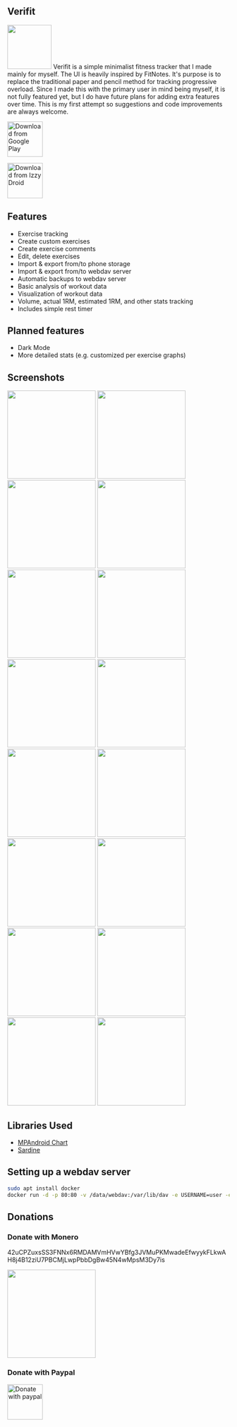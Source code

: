 ## Verifit
<img width="100" src="/metadata/logo/icon.svg">
Verifit is a simple minimalist fitness tracker that I made mainly for myself. The UI is heavily inspired by FitNotes. It's purpose is to replace the traditional paper and pencil method for tracking progressive overload. Since I made this with the primary user in mind being myself, it is not fully featured yet, but I do have future plans for adding extra features over time. This is my first attempt so suggestions and code improvements are always welcome.

[<img src="https://play.google.com/intl/en_us/badges/images/generic/en_badge_web_generic.png"
      alt="Download from Google Play"
      height="80">](https://play.google.com/store/apps/details?id=com.whatever.verifit)

[<img src="https://gitlab.com/IzzyOnDroid/repo/-/raw/master/assets/IzzyOnDroid.png"
alt="Download from Izzy Droid"
height="80">](https://apt.izzysoft.de/fdroid/index/apk/com.whatever.verifit)

## Features
* Exercise tracking
* Create custom exercises
* Create exercise comments
* Edit, delete exercises
* Import & export from/to phone storage
* Import & export from/to webdav server
* Automatic backups to webdav server
* Basic analysis of workout data
* Visualization of workout data
* Volume, actual 1RM, estimated 1RM, and other stats tracking
* Includes simple rest timer

## Planned features
* Dark Mode
* More detailed stats (e.g. customized per exercise graphs)

## Screenshots
<img width="200" src="/metadata/screenshots/Screenshot2.jpg"> <img width="200" src="/metadata/screenshots/Screenshot1.jpg"> <img width="200" src="/metadata/screenshots/Screenshot3.jpg"> <img width="200" src="/metadata/screenshots/Screenshot4.jpg">
<img width="200" src="/metadata/screenshots/Screenshot5.jpg"> <img width="200" src="/metadata/screenshots/Screenshot6.jpg"> <img width="200" src="/metadata/screenshots/Screenshot7.jpg"> <img width="200" src="/metadata/screenshots/Screenshot8.jpg">
<img width="200" src="/metadata/screenshots/Screenshot9.jpg"> <img width="200" src="/metadata/screenshots/Screenshot10.jpg"> <img width="200" src="/metadata/screenshots/Screenshot11.jpg"> <img width="200" src="/metadata/screenshots/Screenshot12.jpg">
<img width="200" src="/metadata/screenshots/Screenshot13.jpg"> <img width="200" src="/metadata/screenshots/Screenshot14.jpg"> <img width="200" src="/metadata/screenshots/Screenshot15.jpg"> <img width="200" src="/metadata/screenshots/Screenshot16.jpg"> 

## Libraries Used
* [MPAndroid Chart](https://github.com/PhilJay/MPAndroidChart)
* [Sardine](https://github.com/lookfirst/sardine)

## Setting up a webdav server
```bash
sudo apt install docker
docker run -d -p 80:80 -v /data/webdav:/var/lib/dav -e USERNAME=user -e PASSWORD=password bytemark/webdav
```



## Donations
### Donate with Monero

42uCPZuxsSS3FNNx6RMDAMVmHVwYBfg3JVMuPKMwadeEfwyykFLkwAH8j4B12ziU7PBCMjLwpPbbDgBw45N4wMpsM3Dy7is

 <img width="200" src="/verifit/src/main/res/drawable/xmr.png">


### Donate with Paypal
[<img src="https://raw.githubusercontent.com/stefan-niedermann/paypal-donate-button/master/paypal-donate-button.png"
alt="Donate with paypal"
height="80">](https://www.paypal.com/donate/?hosted_button_id=YFZX88G8XDSN4)


